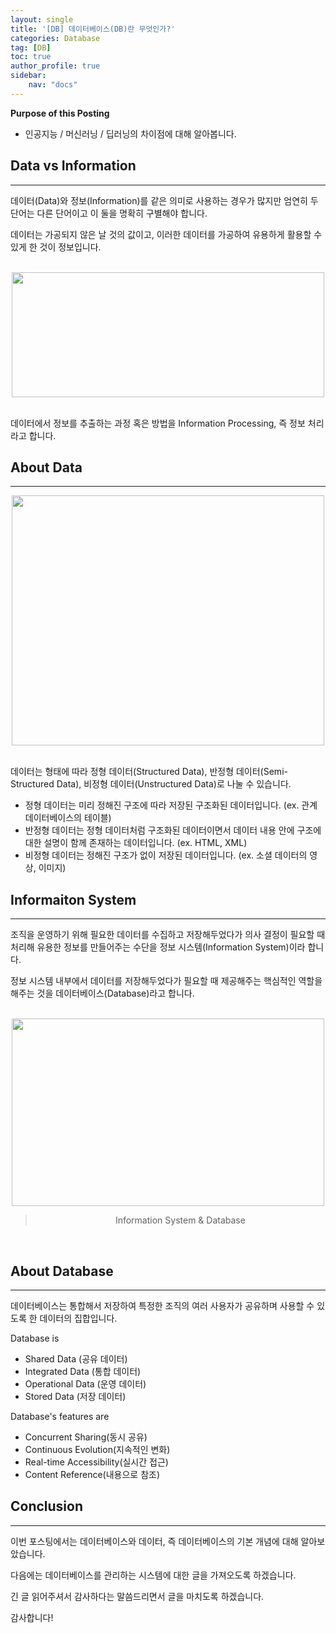 ```yaml
---
layout: single
title: '[DB] 데이터베이스(DB)란 무엇인가?'
categories: Database
tag: [DB]
toc: true
author_profile: true
sidebar:
    nav: "docs"
---
```


**Purpose of this Posting**
- 인공지능 / 머신러닝 / 딥러닝의 차이점에 대해 알아봅니다.




## **Data vs Information**
---





데이터(Data)와 정보(Information)를 같은 의미로 사용하는 경우가 많지만 엄연히 두 단어는 다른 단어이고 이 둘을 명확히 구별해야 합니다.



데이터는 가공되지 않은 날 것의 값이고, 이러한 데이터를 가공하여 유용하게 활용할 수 있게 한 것이 정보입니다.


<br>

<center><img src="https://user-images.githubusercontent.com/97859215/206610528-5d517b9d-4bfe-4457-ad6a-6e1175da4ebc.png" width="500" height="200"></center>

<br>



데이터에서 정보를 추출하는 과정 혹은 방법을 Information Processing, 즉 정보 처리라고 합니다.




## **About Data**
---




<center><img src="https://user-images.githubusercontent.com/97859215/206610630-5c9392eb-7617-4fd7-8a33-4c19d575b533.png" width="500" height="400"></center>

<br>



데이터는 형태에 따라 정형 데이터(Structured Data), 반정형 데이터(Semi-Structured Data), 비정형 데이터(Unstructured Data)로 나눌 수 있습니다. 



+ 정형 데이터는 미리 정해진 구조에 따라 저장된 구조화된 데이터입니다. (ex. 관계 데이터베이스의 테이블)
+ 반정형 데이터는 정형 데이터처럼 구조화된 데이터이면서 데이터 내용 안에 구조에 대한 설명이 함께 존재하는 데이터입니다. (ex. HTML, XML)
+ 비정형 데이터는 정해진 구조가 없이 저장된 데이터입니다. (ex. 소셜 데이터의 영상, 이미지)




## **Informaiton System**
---





조직을 운영하기 위해 필요한 데이터를 수집하고 저장해두었다가 의사 결정이 필요할 때 처리해 유용한 정보를 만들어주는 수단을 정보 시스템(Information System)이라 합니다. 



정보 시스템 내부에서 데이터를 저장해두었다가 필요할 때 제공해주는 핵심적인 역할을 해주는 것을 데이터베이스(Database)라고 합니다.

<br>

<center><img src="https://user-images.githubusercontent.com/97859215/206610795-b0590bf2-3c1d-472d-8311-4662bc982c90.png" width="500" height="300"></center>

> <center>Information System & Database</center>

<br>


## **About Database**

---




데이터베이스는 통합해서 저장하여 특정한 조직의 여러 사용자가 공유하며 사용할 수 있도록 한 데이터의 집합입니다.



Database is

* Shared Data (공유 데이터)
* Integrated Data (통합 데이터)
* Operational Data (운영 데이터)
* Stored Data (저장 데이터)


Database's features are

* Concurrent Sharing(동시 공유)
* Continuous Evolution(지속적인 변화)
* Real-time Accessibility(실시간 접근)
* Content Reference(내용으로 참조)







## **Conclusion**

---



이번 포스팅에서는 데이터베이스와 데이터, 즉 데이터베이스의 기본 개념에 대해 알아보았습니다.



다음에는 데이터베이스를 관리하는 시스템에 대한 글을 가져오도록 하겠습니다.



긴 글 읽어주셔서 감사하다는 말씀드리면서 글을 마치도록 하겠습니다.



감사합니다!









